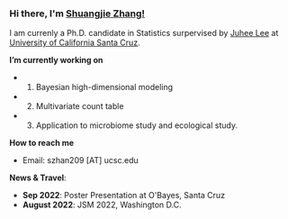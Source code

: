 
### Hi there, I'm [Shuangjie Zhang!](https://shuangjiezhang.netlify.app)

I am currenly a Ph.D. candidate in Statistics surpervised by [Juhee Lee](https://engineering.ucsc.edu/people/juheelee) at [University of California Santa Cruz](https://www.ucsc.edu/).

**I’m currently working on** 
- 1. Bayesian high-dimensional modeling
- 2. Multivariate count table
- 3. Application to microbiome study and ecological study. 

**How to reach me**
- Email: szhan209 [AT] ucsc.edu

**News & Travel**:

- **Sep 2022**: Poster Presentation at O'Bayes, Santa Cruz 
- **August 2022**: JSM 2022, Washington D.C.
